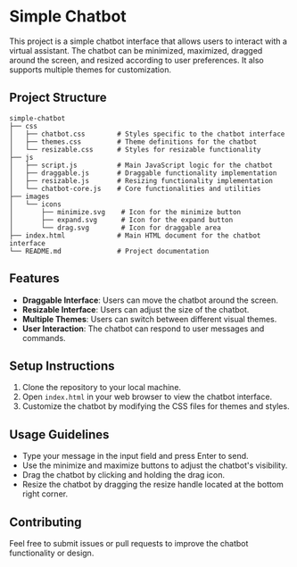 # Simple Chatbot

This project is a simple chatbot interface that allows users to interact with a virtual assistant. The chatbot can be minimized, maximized, dragged around the screen, and resized according to user preferences. It also supports multiple themes for customization.

## Project Structure

```
simple-chatbot
├── css
│   ├── chatbot.css        # Styles specific to the chatbot interface
│   ├── themes.css         # Theme definitions for the chatbot
│   └── resizable.css      # Styles for resizable functionality
├── js
│   ├── script.js          # Main JavaScript logic for the chatbot
│   ├── draggable.js       # Draggable functionality implementation
│   ├── resizable.js       # Resizing functionality implementation
│   └── chatbot-core.js    # Core functionalities and utilities
├── images
│   └── icons
│       ├── minimize.svg    # Icon for the minimize button
│       ├── expand.svg      # Icon for the expand button
│       └── drag.svg        # Icon for draggable area
├── index.html             # Main HTML document for the chatbot interface
└── README.md              # Project documentation
```

## Features

- **Draggable Interface**: Users can move the chatbot around the screen.
- **Resizable Interface**: Users can adjust the size of the chatbot.
- **Multiple Themes**: Users can switch between different visual themes.
- **User Interaction**: The chatbot can respond to user messages and commands.

## Setup Instructions

1. Clone the repository to your local machine.
2. Open `index.html` in your web browser to view the chatbot interface.
3. Customize the chatbot by modifying the CSS files for themes and styles.

## Usage Guidelines

- Type your message in the input field and press Enter to send.
- Use the minimize and maximize buttons to adjust the chatbot's visibility.
- Drag the chatbot by clicking and holding the drag icon.
- Resize the chatbot by dragging the resize handle located at the bottom right corner.

## Contributing

Feel free to submit issues or pull requests to improve the chatbot functionality or design.
